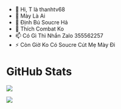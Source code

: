 - 👋 Hi, T là thanhtv68
- 👀 Mày Là Ai
- 🌱 Định Bú Soucre Hả
- 💞️ Thích Combat Ko
- 📫 Có Gì Thì Nhắn Zalo 355562257
- ⚡ Còn Giờ Ko Có Soucre Cút Mẹ Mày Đi

# GitHub Stats

![](https://github-readme-stats-git-masterrstaa-rickstaa.vercel.app/api?username=s-0-a-d&hide=contribs&show_icons=true&theme=tokyonight)

![](https://github-readme-stats-git-masterrstaa-rickstaa.vercel.app/api/top-langs/?username=s-0-a-d&theme=tokyonight&layout=compact)
